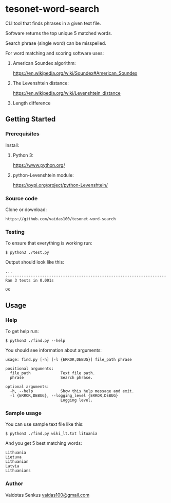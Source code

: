 # tesonet-word-search

CLI tool that finds phrases in a given text file.

Software returns the top unique 5 matched words.

Search phrase (single word) can be misspelled.

For word matching and scoring software uses:

1. American Soundex algorithm:

    https://en.wikipedia.org/wiki/Soundex#American_Soundex

2. The Levenshtein distance:

    https://en.wikipedia.org/wiki/Levenshtein_distance

3. Length difference

## Getting Started

### Prerequisites

Install:
1. Python 3:

    https://www.python.org/

2. python-Levenshtein module:

    https://pypi.org/project/python-Levenshtein/

### Source code

Clone or download:

    https://github.com/vaidas100/tesonet-word-search

### Testing

To ensure that everything is working run:

    $ python3 ./test.py

Output should look like this:

    ...
    ----------------------------------------------------------------------
    Ran 3 tests in 0.001s
    
    OK

## Usage

### Help

To get help run:

    $ python3 ./find.py --help

You should see information about arguments:

    usage: find.py [-h] [-l {ERROR,DEBUG}] file_path phrase

    positional arguments:
      file_path             Text file path.
      phrase                Search phrase.

    optional arguments:
      -h, --help            Show this help message and exit.
      -l {ERROR,DEBUG}, --logging_level {ERROR,DEBUG}
                            Logging level.

### Sample usage

You can use sample text file like this:

    $ python3 ./find.py wiki_lt.txt lituania

And you get 5 best matching words:

    Lithuania
    Lietuva
    Lithuanian
    Latvia
    Lithuanians


### Author

Vaidotas Senkus
<vaidas100@gmail.com>

